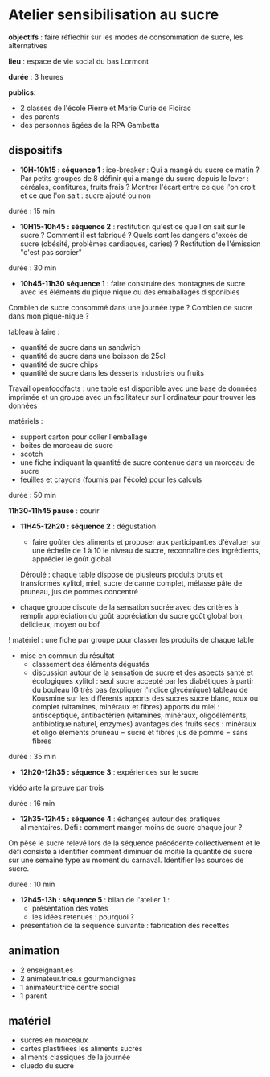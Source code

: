 # Atelier sensibilisation au sucre

**objectifs** : faire réflechir sur les modes de consommation de sucre, les alternatives

**lieu** : espace de vie social du bas Lormont

**durée** : 3 heures

**publics**:

- 2 classes de l'école Pierre et Marie Curie de Floirac
- des parents
- des personnes âgées de la RPA Gambetta

## dispositifs

- **10H-10h15 : séquence 1** : ice-breaker : 
Qui a mangé du sucre ce matin ?
Par petits groupes de 8 définir qui a mangé du sucre depuis le lever : céréales, confitures, fruits frais ?
Montrer l'écart entre ce que l'on croit et ce que l'on sait : sucre ajouté ou non 

durée : 15 min

- **10H15-10h45 : séquence 2** : restitution
qu'est ce que l'on sait sur le sucre ?
Comment il est fabriqué ?
Quels sont les dangers d'excès de sucre (obésité, problèmes cardiaques, caries) ?
Restitution de l'émission "c'est pas sorcier"

durée : 30 min

- **10h45-11h30 séquence 1** : faire construire des montagnes de sucre avec les éléments du pique nique ou des emaballages disponibles

Combien de sucre consommé dans une journée type ? Combien de sucre dans mon pique-nique ?

tableau à faire :

- quantité de sucre dans un sandwich
- quantité de sucre dans une boisson de 25cl
- quantité de sucre chips
- quantité de sucre dans les desserts industriels ou fruits

Travail openfoodfacts : une table est disponible avec une base de données imprimée et un groupe avec un facilitateur sur l'ordinateur pour trouver les données

matériels :

- support carton pour coller l'emballage
- boites de morceau de sucre
- scotch
- une fiche indiquant la quantité de sucre contenue dans un morceau de sucre
- feuilles et crayons (fournis par l'école) pour les calculs

durée : 50 min


**11h30-11h45 pause** : courir

- **11H45-12h20 : séquence 2** :
dégustation 

  - faire goûter des aliments et proposer aux participant.es d'évaluer sur une échelle de 1 à 10 le niveau de sucre, reconnaître des ingrédients, apprécier le goût global.

  Déroulé : chaque table dispose de plusieurs produits bruts et transformés
  xylitol, miel, sucre de canne complet, mélasse
  pâte de pruneau, jus de pommes concentré
- chaque groupe discute de la sensation sucrée avec des critères à remplir
appréciation du goût
appréciation du sucre
goût global bon, délicieux, moyen ou bof

! matériel : une fiche par groupe pour classer les produits de chaque table

- mise en commun du résultat
  - classement des éléments dégustés
  - discussion autour de la sensation de sucre et des aspects santé et écologiques
  xylitol : seul sucre accepté par les diabétiques à partir du bouleau IG très bas (expliquer l'indice glycémique)
  tableau de Kousmine sur les différents apports des sucres sucre blanc, roux ou complet (vitamines, minéraux et fibres)
  apports du miel : antisceptique, antibactérien (vitamines, minéraux, oligoéléments, antibiotique naturel, enzymes)
  avantages des fruits secs : minéraux et oligo éléments
  pruneau = sucre et fibres
  jus de pomme = sans fibres
  

durée : 35 min

- **12h20-12h35 : séquence 3** : expériences sur le sucre

vidéo arte la preuve par trois

durée : 16 min

- **12h35-12h45 : séquence 4** : échanges autour des pratiques alimentaires. Défi : comment manger moins de sucre chaque jour ?

On pèse le sucre relevé lors de la séquence précédente collectivement et le défi consiste à identifier comment diminuer de moitié la quantité de sucre sur une semaine type au moment du carnaval. Identifier les sources de sucre.

durée : 10 min

- **12h45-13h : séquence 5** :  bilan de l'atelier 1 :
  - présentation des votes
  - les idées retenues : pourquoi ?
- présentation de la séquence suivante : fabrication des recettes

## animation

- 2 enseignant.es
- 2 animateur.trice.s gourmandignes
- 1 animateur.trice centre social
- 1 parent

## matériel

- sucres en morceaux
- cartes plastifiées les aliments sucrés
- aliments classiques de la journée
- cluedo du sucre

